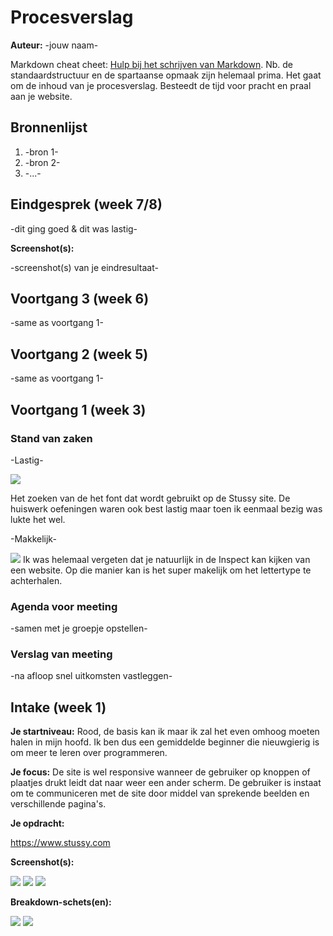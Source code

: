 # Procesverslag
**Auteur:** -jouw naam-

Markdown cheat cheet: [Hulp bij het schrijven van Markdown](https://github.com/adam-p/markdown-here/wiki/Markdown-Cheatsheet). Nb. de standaardstructuur en de spartaanse opmaak zijn helemaal prima. Het gaat om de inhoud van je procesverslag. Besteedt de tijd voor pracht en praal aan je website.



## Bronnenlijst
1. -bron 1-
2. -bron 2-
3. -...-



## Eindgesprek (week 7/8)

-dit ging goed & dit was lastig-

**Screenshot(s):**

-screenshot(s) van je eindresultaat-



## Voortgang 3 (week 6)

-same as voortgang 1-



## Voortgang 2 (week 5)

-same as voortgang 1-



## Voortgang 1 (week 3)

### Stand van zaken

-Lastig-

![](images/website.png)

Het zoeken van de het font dat wordt gebruikt op de Stussy site. De huiswerk oefeningen waren ook best lastig maar toen ik eenmaal bezig was lukte het wel. 

-Makkelijk-

![](images/font.PNG)
Ik was helemaal vergeten dat je natuurlijk in de Inspect kan kijken van een website. Op die manier kan is het super makelijk om het lettertype te achterhalen. 

### Agenda voor meeting

-samen met je groepje opstellen-

### Verslag van meeting

-na afloop snel uitkomsten vastleggen-



## Intake (week 1)

**Je startniveau:** 
Rood, de basis kan ik maar ik zal het even omhoog moeten halen in mijn hoofd. Ik ben dus een gemiddelde beginner die nieuwgierig is om meer te leren over programmeren. 

**Je focus:** 
De site is wel responsive wanneer de gebruiker op knoppen of plaatjes drukt leidt dat naar weer een ander scherm. De gebruiker is instaat om te communiceren met de site door middel van sprekende beelden en verschillende pagina's. 

**Je opdracht:** 

https://www.stussy.com


**Screenshot(s):**

![](images/stussy.png)
![](images/stussy1.png)
![](images/stussy2.png)


**Breakdown-schets(en):**

![](images/breakdown.png)
![](images/breakdown2.png)
